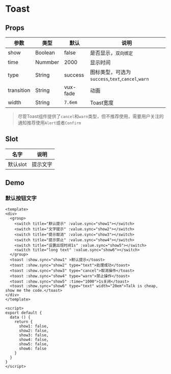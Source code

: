 # Toast

## Props

| 参数         | 类型                 | 默认       | 说明 |
| ----------- | ---------------------- | ---------- | ------- |
| show  | Boolean | false | 是否显示，`双向绑定` |
| time  | Nummber  | 2000 | 显示时间 |
| type  | String   | success | 图标类型，可选为`success`,`text`,`cancel`,`warn` |
| transition | String | vux-fade | 动画 |
| width | String | `7.6em` | Toast宽度 |

> 尽管Toast组件提供了`cancel`和`warn`类型，但不推荐使用，需要用户关注的通知推荐使用`Alert`或者`Confirm`

## Slot

| 名字         | 说明            | 
| ----------- | --------------- | 
| 默认slot | 提示文字 |



## Demo

### 默认按钮文字

``` vux height=450 components=Toast,Group,Switch
<template>
<div>
  <group>
    <switch title="默认提示" :value.sync="show1"></switch>
    <switch title="文字提示" :value.sync="show2"></switch>
    <switch title="提示取消" :value.sync="show3"></switch>
    <switch title="提示禁止" :value.sync="show4"></switch>
    <switch title="设置出现时间1s" :value.sync="show5"></switch>
    <switch title="long text" :value.sync="show6"></switch>
  </group>
  <toast :show.sync="show1" >默认提示</toast>
  <toast :show.sync="show2" type="text">处理成功</toast>
  <toast :show.sync="show3" type="cancel">取消操作</toast>
  <toast :show.sync="show4" type="warn">禁止操作</toast>
  <toast :show.sync="show5" :time="1000">1s关闭</toast>
  <toast :show.sync="show6" type="text" width="20em">Talk is cheap, show me the code.</toast>
</div>
</template>

<script>
export default {
  data () {
    return {
      show1: false,
      show2: false,
      show3: false,
      show4: false,
      show5: false,
      show6: false
    }
  }
}
</script>
```